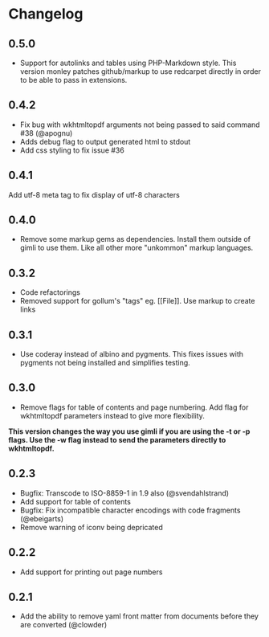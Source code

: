# Changelog

## 0.5.0

* Support for autolinks and tables using PHP-Markdown style. This version monley patches github/markup to use redcarpet directly in order to be able to pass in extensions.

## 0.4.2

* Fix bug with wkhtmltopdf arguments not being passed to said command #38 (@apognu)
* Adds debug flag to output generated html to stdout
* Add css styling to fix issue #36

## 0.4.1

Add utf-8 meta tag to fix display of utf-8 characters

## 0.4.0

* Remove some markup gems as dependencies. Install them outside of gimli to use them. Like all other more "unkommon" markup languages.

## 0.3.2

* Code refactorings
* Removed support for gollum's "tags" eg. [[File]]. Use markup to create links

## 0.3.1

* Use coderay instead of albino and pygments. This fixes issues with
  pygments not being installed and simplifies testing.

## 0.3.0

* Remove flags for table of contents and page numbering. Add flag for wkhtmltopdf parameters instead to give more flexibility.

**This version changes the way you use gimli if you are using the -t or
-p flags. Use the -w flag instead to send the parameters directly to
wkhtmltopdf.**

## 0.2.3

* Bugfix: Transcode to ISO-8859-1 in 1.9 also (@svendahlstrand)
* Add support for table of contents
* Bugfix: Fix incompatible character encodings with code fragments
  (@ebeigarts)
* Remove warning of iconv being depricated

## 0.2.2

* Add support for printing out page numbers

## 0.2.1

* Add the ability to remove yaml front matter from documents before they are converted (@clowder)


